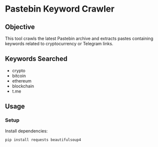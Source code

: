 # Pastebin Keyword Crawler 

## Objective
This tool crawls the latest Pastebin archive and extracts pastes containing keywords related to cryptocurrency or Telegram links.

## Keywords Searched
- crypto
- bitcoin
- ethereum
- blockchain
- t.me

## Usage

### Setup
Install dependencies:
```bash
pip install requests beautifulsoup4
